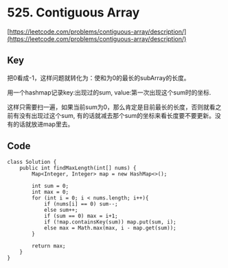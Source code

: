# 525. Contiguous Array
[https://leetcode.com/problems/contiguous-array/description/](https://leetcode.com/problems/contiguous-array/description/)

## Key
把0看成-1，这样问题就转化为：使和为0的最长的subArray的长度。

用一个hashmap记录key:出现过的sum, value:第一次出现这个sum时的坐标.

这样只需要扫一遍，如果当前sum为0，那么肯定是目前最长的长度，否则就看之前有没有出现过这个sum, 有的话就减去那个sum的坐标来看长度要不要更新。没有的话就放进map里去。

## Code
```
class Solution {
    public int findMaxLength(int[] nums) {
        Map<Integer, Integer> map = new HashMap<>();
        
        int sum = 0;
        int max = 0;
        for (int i = 0; i < nums.length; i++){
            if (nums[i] == 0) sum--;
            else sum++;
            if (sum == 0) max = i+1;
            if (!map.containsKey(sum)) map.put(sum, i);
            else max = Math.max(max, i - map.get(sum));
        }
        
        return max;
    }
}
```
